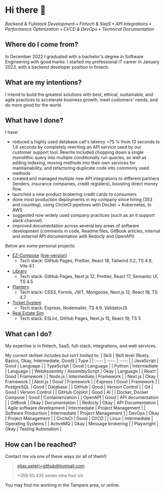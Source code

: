# Hi there 👋

_Backend & Fullstack Development • Fintech & SaaS • API Integrations • Performance Optimization • CI/CD & DevOps • Technical Documentation_

## Where do I come from?

In December 2022 I graduated with a bachelor's degree in Software Engineering with good marks. I started my professional IT career in January 2023, with a backend developer position in fintech.

## What are my intentions?

I intend to build the greatest solutions with best, ethical, sustainable, and agile practices to accelerate business growth, meet customers' needs, and do more good for the world.

## What have I done?

I have:
- reduced a highly used database call's latency ~75 % from 13 seconds to 1,6 seconds by completely rewriting an API service used by our customer support tool. Rewrite included chopping down a single monolithic query into multiple conditionally run queries, as well as adding indexing, moving methods into their own services for maintainability, and refactoring duplicate code into commonly used methods
- created and managed multiple new API integrations to different partners (lenders, insurance companies, credit registers), boosting direct money flow
- launched a new product brokering credit cards to consumers
- done most production deployments in my company since hiring (353 and counting), using CircleCI pipelines with Docker + Kubernetes, to AWS
- suggested now widely used company practices (such as an it support slack channel)
- improved documentation across several key areas of software development (comments in code, Readme files, GitBook articles, internal and external API documentation with Redocly and OpenAPI)


Below are some personal projects:
- [EZ-Compose](https://github.com/eliaspeteri/docker-boilerplate) ([live-version](https://eliaspeteri.github.io/docker-boilerplate/))
  - Tech stack: GitHub Pages, Prettier, React 18, Tailwind 3.2, TS 4.9, Vite 4.1
- [Library](https://github.com/eliaspeteri/library)
  - Tech stack:  GitHub Pages, Next.js 12, Prettier, React 17, Semantic UI, TS 4.5
- [Plantery](https://github.com/eliaspeteri/plantery)
  - Tech stack: CSS3, Formik, JWT, Mongoose, Next.js 12, React 18, TS 4.7
- [Ticket System](https://github.com/eliaspeteri/customer-support-backend)
  - Tech stack: Express, Nodemailer, TS 4.9, ValidatorJS
- [Real Estate Sim](https://github.com/eliaspeteri/real-estate-sim)
  - Tech stack: ESLint, GitHub Pages, Next.js 15, React 19, TS 5
 
## What can I do?

My expertise is in fintech, SaaS, full-stack, integrations, and web services.

My current skillset includes but isn't limited to:
| Skill | Skill level (Rusty, Basics, Okay, Intermediate, Good) | Type |
| :---: | :---: | :---: |
| JavaScript | Good | Language |
| TypeScript | Good | Language |
| Python | Intermediate | Language |
| WebAssembly / AssemblyScript | Okay | Language |
| React | Good | Framework |
| Node.js | Intermediate | Framework |
| Next.js | Okay | Framework |
| Nest.js | Good | Framework |
| Express | Good | Framework |
| PostgreSQL | Good | Database |
| GitHub | Good | Version Control |
| Git | Good | Version Control |
| GitHub Copilot | Good | AI |
| Docker, Docker Compose | Good | Containerization |
| OpenAPI | Good | API documentation |
| GitBook | Okay | Documentation |
| Redocly | Okay | API Documentation |
| Agile software development | Intermediate | Project Management |
| Software Production | Intermediate | Project Management |
| DevOps | Okay | Project Management |
| CircleCI | Good | CI/CD |
| Linux | Intermediate | Operating Systems |
| ActiveMQ | Okay | Message brokering |
| Playwright | Okay | Testing Automation |

 
## How can I be reached?

Contact me via one of these ways (or all of them!)

> elias.peteri+github@hotmail.com
> 
> +358 50 435 seven nine four six

You may find me working in the Tampere area, or online.

